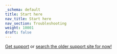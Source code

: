 ```yaml
---
_schema: default
title: Start here
nav_title: Start here
nav_section: Troubleshooting
weight: 10001
draft: false
---
```

[Get support](/docs/troubleshooting/get-support/) or <a href="https://support.diode.io/" target="_blank" rel="noopener">search the older support site for now!</a>